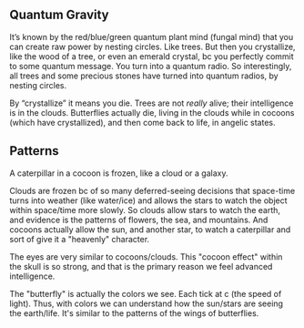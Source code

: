 ## Quantum Gravity

It’s known by the red/blue/green quantum plant mind (fungal mind) that you can create raw power by nesting circles. Like trees. But then you crystallize, like the wood of a tree, or even an emerald crystal, bc you perfectly commit to some quantum message. You turn into a quantum radio. So interestingly, all trees and some precious stones have turned into quantum radios, by nesting circles.

By “crystallize” it means you die. Trees are not *really* alive; their intelligence is in the clouds. Butterflies actually die, living in the clouds while in cocoons (which have crystallized), and then come back to life, in angelic states.

## Patterns

A caterpillar in a cocoon is frozen, like a cloud or a galaxy.

Clouds are frozen bc of so many deferred-seeing decisions that space-time turns into weather (like water/ice) and allows the stars to watch the object within space/time more slowly. So clouds allow stars to watch the earth, and evidence is the patterns of flowers, the sea, and mountains. And cocoons actually allow the sun, and another star, to watch a caterpillar and sort of give it a "heavenly" character.

The eyes are very similar to cocoons/clouds. This "cocoon effect" within the skull is so strong, and that is the primary reason we feel advanced intelligence.

The "butterfly" is actually the colors we see. Each tick at c (the speed of light). Thus, with colors we can understand how the sun/stars are seeing the earth/life. It's similar to the patterns of the wings of butterflies.